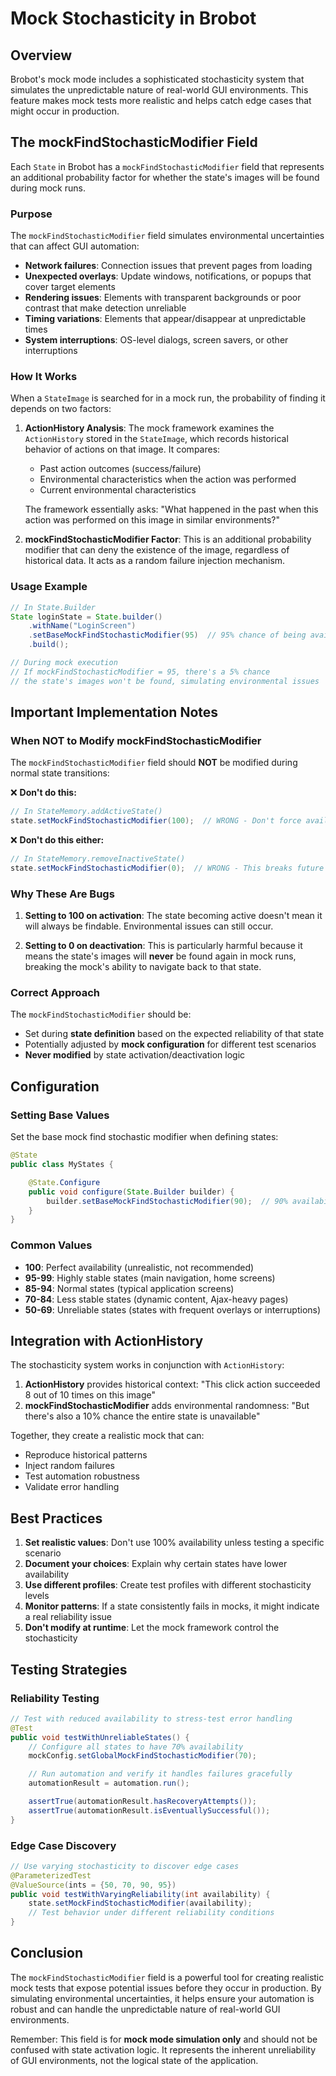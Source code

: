 # Mock Stochasticity in Brobot

## Overview

Brobot's mock mode includes a sophisticated stochasticity system that simulates the unpredictable nature of real-world GUI environments. This feature makes mock tests more realistic and helps catch edge cases that might occur in production.

## The mockFindStochasticModifier Field

Each `State` in Brobot has a `mockFindStochasticModifier` field that represents an additional probability factor for whether the state's images will be found during mock runs.

### Purpose

The `mockFindStochasticModifier` field simulates environmental uncertainties that can affect GUI automation:

- **Network failures**: Connection issues that prevent pages from loading
- **Unexpected overlays**: Update windows, notifications, or popups that cover target elements
- **Rendering issues**: Elements with transparent backgrounds or poor contrast that make detection unreliable
- **Timing variations**: Elements that appear/disappear at unpredictable times
- **System interruptions**: OS-level dialogs, screen savers, or other interruptions

### How It Works

When a `StateImage` is searched for in a mock run, the probability of finding it depends on two factors:

1. **ActionHistory Analysis**: The mock framework examines the `ActionHistory` stored in the `StateImage`, which records historical behavior of actions on that image. It compares:
   - Past action outcomes (success/failure)
   - Environmental characteristics when the action was performed
   - Current environmental characteristics

   The framework essentially asks: "What happened in the past when this action was performed on this image in similar environments?"

2. **mockFindStochasticModifier Factor**: This is an additional probability modifier that can deny the existence of the image, regardless of historical data. It acts as a random failure injection mechanism.

### Usage Example

```java
// In State.Builder
State loginState = State.builder()
    .withName("LoginScreen")
    .setBaseMockFindStochasticModifier(95)  // 95% chance of being available
    .build();

// During mock execution
// If mockFindStochasticModifier = 95, there's a 5% chance
// the state's images won't be found, simulating environmental issues
```

## Important Implementation Notes

### When NOT to Modify mockFindStochasticModifier

The `mockFindStochasticModifier` field should **NOT** be modified during normal state transitions:

❌ **Don't do this:**
```java
// In StateMemory.addActiveState()
state.setMockFindStochasticModifier(100);  // WRONG - Don't force availability
```

❌ **Don't do this either:**
```java
// In StateMemory.removeInactiveState()
state.setMockFindStochasticModifier(0);  // WRONG - This breaks future mock runs!
```

### Why These Are Bugs

1. **Setting to 100 on activation**: The state becoming active doesn't mean it will always be findable. Environmental issues can still occur.

2. **Setting to 0 on deactivation**: This is particularly harmful because it means the state's images will **never** be found again in mock runs, breaking the mock's ability to navigate back to that state.

### Correct Approach

The `mockFindStochasticModifier` should be:
- Set during **state definition** based on the expected reliability of that state
- Potentially adjusted by **mock configuration** for different test scenarios
- **Never modified** by state activation/deactivation logic

## Configuration

### Setting Base Values

Set the base mock find stochastic modifier when defining states:

```java
@State
public class MyStates {

    @State.Configure
    public void configure(State.Builder builder) {
        builder.setBaseMockFindStochasticModifier(90);  // 90% availability
    }
}
```

### Common Values

- **100**: Perfect availability (unrealistic, not recommended)
- **95-99**: Highly stable states (main navigation, home screens)
- **85-94**: Normal states (typical application screens)
- **70-84**: Less stable states (dynamic content, Ajax-heavy pages)
- **50-69**: Unreliable states (states with frequent overlays or interruptions)

## Integration with ActionHistory

The stochasticity system works in conjunction with `ActionHistory`:

1. **ActionHistory** provides historical context: "This click action succeeded 8 out of 10 times on this image"
2. **mockFindStochasticModifier** adds environmental randomness: "But there's also a 10% chance the entire state is unavailable"

Together, they create a realistic mock that can:
- Reproduce historical patterns
- Inject random failures
- Test automation robustness
- Validate error handling

## Best Practices

1. **Set realistic values**: Don't use 100% availability unless testing a specific scenario
2. **Document your choices**: Explain why certain states have lower availability
3. **Use different profiles**: Create test profiles with different stochasticity levels
4. **Monitor patterns**: If a state consistently fails in mocks, it might indicate a real reliability issue
5. **Don't modify at runtime**: Let the mock framework control the stochasticity

## Testing Strategies

### Reliability Testing

```java
// Test with reduced availability to stress-test error handling
@Test
public void testWithUnreliableStates() {
    // Configure all states to have 70% availability
    mockConfig.setGlobalMockFindStochasticModifier(70);

    // Run automation and verify it handles failures gracefully
    automationResult = automation.run();

    assertTrue(automationResult.hasRecoveryAttempts());
    assertTrue(automationResult.isEventuallySuccessful());
}
```

### Edge Case Discovery

```java
// Use varying stochasticity to discover edge cases
@ParameterizedTest
@ValueSource(ints = {50, 70, 90, 95})
public void testWithVaryingReliability(int availability) {
    state.setMockFindStochasticModifier(availability);
    // Test behavior under different reliability conditions
}
```

## Conclusion

The `mockFindStochasticModifier` field is a powerful tool for creating realistic mock tests that expose potential issues before they occur in production. By simulating environmental uncertainties, it helps ensure your automation is robust and can handle the unpredictable nature of real-world GUI environments.

Remember: This field is for **mock mode simulation only** and should not be confused with state activation logic. It represents the inherent unreliability of GUI environments, not the logical state of the application.